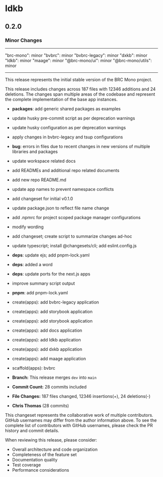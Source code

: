 # ldkb

## 0.2.0

### Minor Changes

---

"brc-mono": minor
"bvbrc": minor
"bvbrc-legacy": minor
"dxkb": minor
"ldkb": minor
"maage": minor
"@brc-mono/ui": minor
"@brc-mono/utils": minor

---

This release represents the initial stable version of the BRC Mono project.

This release includes changes across 187 files with 12346 additions and 24 deletions. The changes span multiple areas of the codebase and represent the complete implementation of the base app instances.

- **packages**: add generic shared packages as examples

- update husky pre-commit script as per deprecation warnings
- update husky configuration as per deprecation warnings
- apply changes in bvbrc-legacy and tsup configurations
- **bug**: errors in files due to recent changes in new versions of multiple libraries and packages

- update workspace related docs
- add READMEs and additional repo related documents
- add new repo README.md

- update app names to prevent namespace conflicts
- add changeset for initial v0.1.0
- update package.json to reflect file name change
- add .npmrc for project scoped package manager configurations
- modify wording
- add changeset; create script to summarize changes ad-hoc
- update typescript; install @changesets/cli; add eslint.config.js
- **deps**: update ejs; add pnpm-lock.yaml
- **deps**: added a word
- **deps**: update ports for the next.js apps

- improve summary script output

- **pnpm**: add pnpm-lock.yaml

- create(apps): add bvbrc-legacy application
- create(apps): add storybook application
- create(apps): add storybook application
- create(apps): add docs application
- create(apps): add ldkb application
- create(apps): add dxkb application
- create(apps): add maage application
- scaffold(apps): bvbrc

- **Branch:** This release merges `dev` into `main`
- **Commit Count:** 28 commits included
- **File Changes:** 187 files changed, 12346 insertions(+), 24 deletions(-)

- **Chris Thomas** (28 commits)

This changeset represents the collaborative work of multiple contributors. GitHub usernames may differ from the author information above. To see the complete list of contributors with GitHub usernames, please check the PR history and commit details.

When reviewing this release, please consider:

- Overall architecture and code organization
- Completeness of the feature set
- Documentation quality
- Test coverage
- Performance considerations

